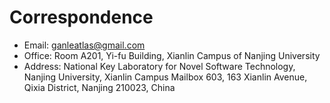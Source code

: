 # Correspondence

- Email: ganleatlas@gmail.com
- Office: Room A201, Yi-fu Building, Xianlin Campus of Nanjing University
- Address: National Key Laboratory for Novel Software Technology, Nanjing University, Xianlin Campus Mailbox 603, 163 Xianlin Avenue, Qixia District, Nanjing 210023, China

